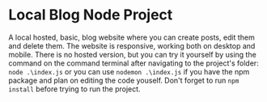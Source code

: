 # Local Blog Node Project
  A local hosted, basic, blog website where you can create posts, edit them and delete them. The website is responsive, working both on desktop and mobile. There is no hosted version, but you can try it yourself by using the command on the command terminal after navigating to the project's folder: ```node .\index.js``` or you can use ```nodemon .\index.js``` if you have the npm package and plan on editing the code youself. Don't forget to run ```npm install``` before trying to run the project.
